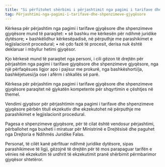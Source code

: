 ```yaml
---
title: "Si përfitohet shërbimi i përjashtimit nga pagimi i tarifave dhe shpenzimeve gjyqësore?"
tag: Përjashtimi-nga-pagimi-i-tarifave-dhe-shpenzimeve-gjyqësore
---
```



Kërkesa për përjashtim nga pagimi i tarifave gjyqësore dhe shpenzimeve gjyqësore mund të paraqitet:
•	së bashku me kërkesën për ndihmë juridike dytësore;
•	bashkëlidhur kërkesëpadisë, në përputhje me parashikimet e legjislacionit procedural;
•	në çdo fazë të procesit, derisa nuk është deklaruar i mbyllur hetimi gjyqësor.

Kjo kërkesë mund të paraqitet nga personi, i cili gëzon të drejtën për përjashtim nga pagimi i tarifave gjyqësore dhe shpenzimeve gjyqësore, nga një përfaqësues ligjor apo i pajisur me prokurë, nga bashkëshorti/ja, bashkëjetuesi/ja ose i afërm i shkallës së parë.

Kërkesa për përjashtim nga pagimi i tarifave gjyqësore dhe shpenzimeve gjyqësore paraqitet në gjykatën kompetente për shqyrtimin e çështjes në themel.

Vendimi gjyqësor për përjashtimin nga pagimi i tarifave dhe shpenzimeve gjyqësore përbën titull ekzekutiv dhe ekzekutohet në përputhje me parashikimet e legjislacionit procedural. 

Pagesa e shpenzimeve gjyqësore, për të cilat është vendosur përjashtimi, përballohet nga buxheti i miratuar për Ministrinë e Drejtësisë dhe paguhet nga Drejtoria e Ndihmës Juridike Falas.

Personat, të cilët kanë përfituar ndihmë juridike dytësore, sipas parashikimeve të ligji, gëzojnë të drejtën për të mos parapaguar tarifën e vënies në ekzekutim të urdhrit të ekzekutimit pranë shërbimit përmbarimor gjyqësor shtetëror.

